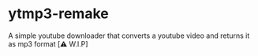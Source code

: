 # ytmp3-remake
A simple youtube downloader that converts a youtube video and returns it as mp3 format [⚠️ W.I.P]

